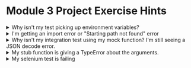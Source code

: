 # Module 3 Project Exercise Hints

<details markdown="1">
<summary markdown="1">
Why isn't my test picking up environment variables?
</summary>

For your app to use environment variables from .env.test, make sure you are accessing them AFTER the test has a chance to read the variables out of .env.test.
If your application code defines `your_constant = os.getenv('YOUR_ENV_VAR')` outside of any function, it will only evaluate **once**, when the file is first imported (before your test has set up the environment).

You should either read the values during `create_app`, or only read the environment variables right before you need them.

</details>

<details markdown="1">
<summary markdown="1">
I'm getting an import error or "Starting path not found" error
</summary>

Your tests folder needs to be recognised as a Python package: add an empty `__init__.py` file to any test directories.

</details>

<details markdown="1">
<summary markdown="1">
Why isn't my integration test using my mock function? I'm still seeing a JSON decode error.
</summary>

Say you have a file, "trello_items.py", which imports requests in this way: `from requests import get`.
Patching `requests.get` (e.g. `monkeypatch.setattr(requests, 'get', stub)`) will have no effect - trello_items already has a reference to the real "get" function.
Either import the whole module instead (use `import requests` in trello_items.py) or patch the function you added to your trello_items module (`monkeypatch.setattr(trello_items, 'get', stub)`).

</details>


<details markdown="1">
<summary markdown="1">
My stub function is giving a TypeError about the arguments.
</summary>

The exact usage of your "stub" function depends on how your application code is trying to use `requests`. 

If your application has a line of code like `requests.get(my_url, headers=my_headers)`, then it must be valid to call `stub(my_url, headers=my_headers)`. Check that your definition of `stub` matches its usage. 

</details>

<details markdown="1">
<summary markdown="1">
My selenium test is failing
</summary>

* If your app depends on environment variables for each list ID, then your selenium test will also need to override those variables with the IDs for the temporary test board's lists.

* Check that your app is using environment variables correctly (not too early and no IDs are hardcoded strings).

</details>
